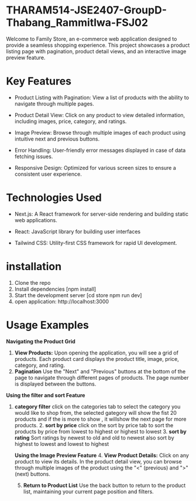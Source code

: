 # THARAM514-JSE2407-GroupD-Thabang_Rammitlwa-FSJ02

Welcome to Family Store, an e-commerce web application designed to provide a seamless shopping experience. This project showcases a product listing page with pagination, product detail views, and an interactive image preview feature.

# Key Features

- Product Listing with Pagination: View a list of products with the ability to navigate through multiple pages.
  
- Product Detail View: Click on any product to view detailed information, including images, price, category, and ratings.

- Image Preview: Browse through multiple images of each product using intuitive next and previous buttons.

- Error Handling: User-friendly error messages displayed in case of data fetching issues.

- Responsive Design: Optimized for various screen sizes to ensure a consistent user experience.

# Technologies Used

- Next.js: A React framework for server-side rendering and building static web applications.

- React: JavaScript library for building user interfaces

- Tailwind CSS: Utility-first CSS framework for rapid UI development.


# installation

1. Clone the repo
2. Install dependencies [npm install]
3. Start the development server [cd store
npm run dev]
4. open application: http://localhost:3000

# Usage Examples

**Navigating the Product Grid**
1. **View Products:** 
   Upon opening the application, you will see a grid of products. Each product card displays the product title, image, price, category, and rating.
2. **Pagination**
    Use the "Next" and "Previous" buttons at the bottom of the page to navigate through different pages of products.
    The page number is displayed between the buttons.

 **Using the filter and sort Feature**
1. **category filter**
   click on the categories tab to select the category you would like to shop from, the selected gategory will show the fist 20 products and if the is more to show , it willshow the next page for more products.
   2. **sort by price**
   click on the sort by price tab to sort the products by price from lowest to highest or highest to lowest
   3. **sort by rating**
   Sort ratings by newest to old  and old to newest also sort by highest to lowest and lowest to highest

   **Using the Image Preview Feature**
   4. **View Product Details:**
     Click on any product to view its details.
     In the product detail view, you can browse through multiple images of the product using the "<" (previous) and ">" (next) buttons.

   5. **Return to Product List**
     Use the  back button  to return to the product list, maintaining your current page position and filters.
